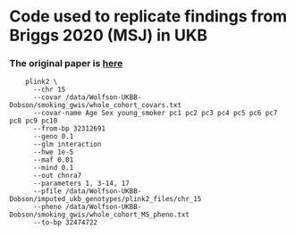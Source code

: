# Code used to replicate findings from Briggs 2020 (MSJ) in UKB

### The original paper is [here](https://journals.sagepub.com/doi/full/10.1177/1352458520958361#bibr14-1352458520958361)

        plink2 \
          --chr 15
          --covar /data/Wolfson-UKBB-Dobson/smoking_gwis/whole_cohort_covars.txt
          --covar-name Age Sex young_smoker pc1 pc2 pc3 pc4 pc5 pc6 pc7 pc8 pc9 pc10
          --from-bp 32312691
          --geno 0.1
          --glm interaction
          --hwe 1e-5
          --maf 0.01
          --mind 0.1
          --out chnra7
          --parameters 1, 3-14, 17
          --pfile /data/Wolfson-UKBB-Dobson/imputed_ukb_genotypes/plink2_files/chr_15
          --pheno /data/Wolfson-UKBB-Dobson/smoking_gwis/whole_cohort_MS_pheno.txt
          --to-bp 32474722
